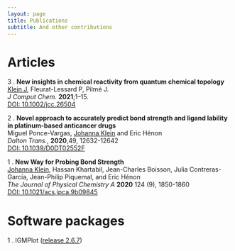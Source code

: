 ```yaml
---
layout: page
title: Publications
subtitle: And other contributions
---
```

# Articles

3 . **New insights in chemical reactivity from quantum chemical topology**  
<u>Klein J</u>, Fleurat-Lessard P, Pilmé J.  
_J Comput Chem._ **2021**;1–15.  
[DOI: 10.1002/jcc.26504](https://doi.org/10.1002/jcc.26504) 

2 . **Novel approach to accurately predict bond strength and ligand lability in platinum-based anticancer drugs**  
Miguel Ponce-Vargas, <u>Johanna Klein</u> and  Eric Hénon  
_Dalton Trans._, **2020**,49, 12632-12642  
[DOI: 10.1039/D0DT02552F](https://doi.org/10.1039/D0DT02552F)

1 . **New Way for Probing Bond Strength**  
<u>Johanna Klein</u>, Hassan Khartabil, Jean-Charles Boisson, Julia Contreras-García, Jean-Philip Piquemal, and Eric Hénon  
_The Journal of Physical Chemistry A_ **2020** 124 (9), 1850-1860  
[DOI: 10.1021/acs.jpca.9b09845](https://doi.org/10.1021/acs.jpca.9b09845)

# Software packages

1 . IGMPlot ([release 2.6.7](http://igmplot.univ-reims.fr/download.php))
